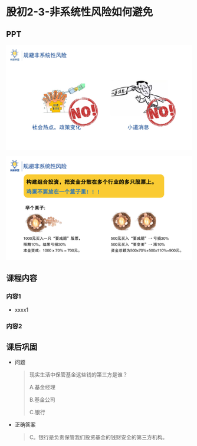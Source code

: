 # 股初2-3-非系统性风险如何避免

<audio src="assets\股初-2.3.mp3"></audio>

## PPT

![课程ppt](assets/2-3-1.jpeg)

![课程ppt](assets/2-3-2.jpeg)

## 课程内容

### 内容1

- xxxx1

  > 

### 内容2

## 课后巩固

- 问题

  > 现实生活中保管基金这些钱的第三方是谁？
  >
  > A.基金经理
  >
  > B.基金公司
  >
  > C.银行

- 正确答案

  > C。银行是负责保管我们投资基金的钱财安全的第三方机构。